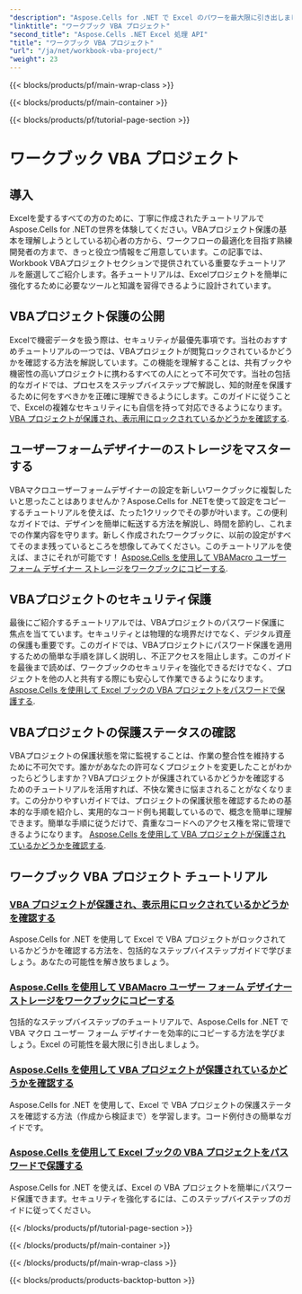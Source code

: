 ```yaml
---
"description": "Aspose.Cells for .NET で Excel のパワーを最大限に引き出しましょう。VBA プロジェクトの保護、ユーザーフォームのコピー、ワークブックのセキュリティ保護に関する包括的なチュートリアルをご覧ください。"
"linktitle": "ワークブック VBA プロジェクト"
"second_title": "Aspose.Cells .NET Excel 処理 API"
"title": "ワークブック VBA プロジェクト"
"url": "/ja/net/workbook-vba-project/"
"weight": 23
---
```


{{< blocks/products/pf/main-wrap-class >}}

{{< blocks/products/pf/main-container >}}

{{< blocks/products/pf/tutorial-page-section >}}

# ワークブック VBA プロジェクト

## 導入

Excelを愛するすべての方のために、丁寧に作成されたチュートリアルでAspose.Cells for .NETの世界を体験してください。VBAプロジェクト保護の基本を理解しようとしている初心者の方から、ワークフローの最適化を目指す熟練開発者の方まで、きっと役立つ情報をご用意しています。この記事では、Workbook VBAプロジェクトセクションで提供されている重要なチュートリアルを厳選してご紹介します。各チュートリアルは、Excelプロジェクトを簡単に強化するために必要なツールと知識を習得できるように設計されています。

## VBAプロジェクト保護の公開 

Excelで機密データを扱う際は、セキュリティが最優先事項です。当社のおすすめチュートリアルの一つでは、VBAプロジェクトが閲覧ロックされているかどうかを確認する方法を解説しています。この機能を理解することは、共有ブックや機密性の高いプロジェクトに携わるすべての人にとって不可欠です。当社の包括的なガイドでは、プロセスをステップバイステップで解説し、知的財産を保護するために何をすべきかを正確に理解できるようにします。このガイドに従うことで、Excelの複雑なセキュリティにも自信を持って対応できるようになります。 [VBA プロジェクトが保護され、表示用にロックされているかどうかを確認する](。/check-vba-project-protection/).

## ユーザーフォームデザイナーのストレージをマスターする

VBAマクロユーザーフォームデザイナーの設定を新しいワークブックに複製したいと思ったことはありませんか？Aspose.Cells for .NETを使って設定をコピーするチュートリアルを使えば、たった1クリックでその夢が叶います。この便利なガイドでは、デザインを簡単に転送する方法を解説し、時間を節約し、これまでの作業内容を守ります。新しく作成されたワークブックに、以前の設定がすべてそのまま残っているところを想像してみてください。このチュートリアルを使えば、まさにそれが可能です！ [Aspose.Cells を使用して VBAMacro ユーザー フォーム デザイナー ストレージをワークブックにコピーする](。/copy-vbamacro-user-form-designer/).

## VBAプロジェクトのセキュリティ保護

最後にご紹介するチュートリアルでは、VBAプロジェクトのパスワード保護に焦点を当てています。セキュリティとは物理的な境界だけでなく、デジタル資産の保護も重要です。このガイドでは、VBAプロジェクトにパスワード保護を適用するための簡単な手順を詳しく説明し、不正アクセスを阻止します。このガイドを最後まで読めば、ワークブックのセキュリティを強化できるだけでなく、プロジェクトを他の人と共有する際にも安心して作業できるようになります。 [Aspose.Cells を使用して Excel ブックの VBA プロジェクトをパスワードで保護する](。/password-protect-vba-project/).

## VBAプロジェクトの保護ステータスの確認

VBAプロジェクトの保護状態を常に監視することは、作業の整合性を維持するために不可欠です。誰かがあなたの許可なくプロジェクトを変更したことがわかったらどうしますか？VBAプロジェクトが保護されているかどうかを確認するためのチュートリアルを活用すれば、不快な驚きに悩まされることがなくなります。この分かりやすいガイドでは、プロジェクトの保護状態を確認するための基本的な手順を紹介し、実用的なコード例も掲載しているので、概念を簡単に理解できます。簡単な手順に従うだけで、貴重なコードへのアクセス権を常に管理できるようになります。 [Aspose.Cells を使用して VBA プロジェクトが保護されているかどうかを確認する](。/find-if-vba-project-is-protected/).

## ワークブック VBA プロジェクト チュートリアル
### [VBA プロジェクトが保護され、表示用にロックされているかどうかを確認する](./check-vba-project-protection/)
Aspose.Cells for .NET を使用して Excel で VBA プロジェクトがロックされているかどうかを確認する方法を、包括的なステップバイステップガイドで学びましょう。あなたの可能性を解き放ちましょう。
### [Aspose.Cells を使用して VBAMacro ユーザー フォーム デザイナー ストレージをワークブックにコピーする](./copy-vbamacro-user-form-designer/)
包括的なステップバイステップのチュートリアルで、Aspose.Cells for .NET で VBA マクロ ユーザー フォーム デザイナーを効率的にコピーする方法を学びましょう。Excel の可能性を最大限に引き出しましょう。
### [Aspose.Cells を使用して VBA プロジェクトが保護されているかどうかを確認する](./find-if-vba-project-is-protected/)
Aspose.Cells for .NET を使用して、Excel で VBA プロジェクトの保護ステータスを確認する方法（作成から検証まで）を学習します。コード例付きの簡単なガイドです。
### [Aspose.Cells を使用して Excel ブックの VBA プロジェクトをパスワードで保護する](./password-protect-vba-project/)
Aspose.Cells for .NET を使えば、Excel の VBA プロジェクトを簡単にパスワード保護できます。セキュリティを強化するには、このステップバイステップのガイドに従ってください。

{{< /blocks/products/pf/tutorial-page-section >}}

{{< /blocks/products/pf/main-container >}}

{{< /blocks/products/pf/main-wrap-class >}}

{{< blocks/products/products-backtop-button >}}